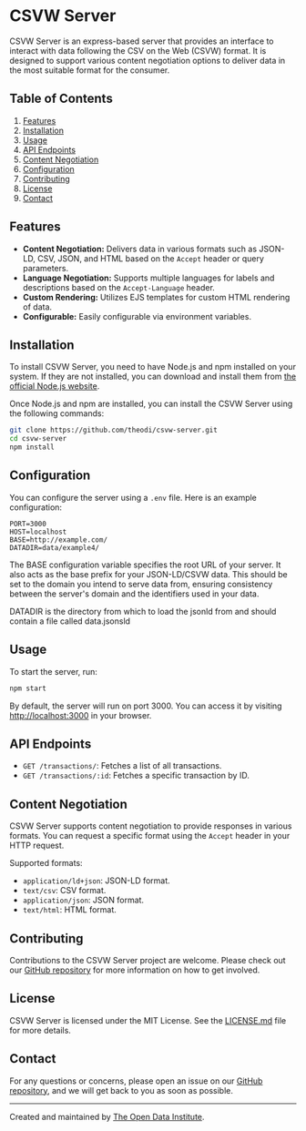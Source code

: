 # CSVW Server

CSVW Server is an express-based server that provides an interface to interact with data following the CSV on the Web (CSVW) format. It is designed to support various content negotiation options to deliver data in the most suitable format for the consumer.

## Table of Contents

1. [Features](#features)
2. [Installation](#installation)
3. [Usage](#usage)
4. [API Endpoints](#api-endpoints)
5. [Content Negotiation](#content-negotiation)
6. [Configuration](#configuration)
7. [Contributing](#contributing)
8. [License](#license)
9. [Contact](#contact)

## Features

- **Content Negotiation:** Delivers data in various formats such as JSON-LD, CSV, JSON, and HTML based on the `Accept` header or query parameters.
- **Language Negotiation:** Supports multiple languages for labels and descriptions based on the `Accept-Language` header.
- **Custom Rendering:** Utilizes EJS templates for custom HTML rendering of data.
- **Configurable:** Easily configurable via environment variables.

## Installation

To install CSVW Server, you need to have Node.js and npm installed on your system. If they are not installed, you can download and install them from [the official Node.js website](https://nodejs.org/).

Once Node.js and npm are installed, you can install the CSVW Server using the following commands:

```bash
git clone https://github.com/theodi/csvw-server.git
cd csvw-server
npm install
```
## Configuration

You can configure the server using a `.env` file. Here is an example configuration:

```env
PORT=3000
HOST=localhost
BASE=http://example.com/
DATADIR=data/example4/
```

The BASE configuration variable specifies the root URL of your server. It also acts as the base prefix for your JSON-LD/CSVW data. This should be set to the domain you intend to serve data from, ensuring consistency between the server's domain and the identifiers used in your data.

DATADIR is the directory from which to load the jsonld from and should contain a file called data.jsonsld

## Usage

To start the server, run:

```bash
npm start
```

By default, the server will run on port 3000. You can access it by visiting [http://localhost:3000](http://localhost:3000) in your browser.

## API Endpoints

- `GET /transactions/`: Fetches a list of all transactions.
- `GET /transactions/:id`: Fetches a specific transaction by ID.

## Content Negotiation

CSVW Server supports content negotiation to provide responses in various formats. You can request a specific format using the `Accept` header in your HTTP request.

Supported formats:

- `application/ld+json`: JSON-LD format.
- `text/csv`: CSV format.
- `application/json`: JSON format.
- `text/html`: HTML format.

## Contributing

Contributions to the CSVW Server project are welcome. Please check out our [GitHub repository](https://github.com/theodi/csvw-server) for more information on how to get involved.

## License

CSVW Server is licensed under the MIT License. See the [LICENSE.md](LICENSE.md) file for more details.

## Contact

For any questions or concerns, please open an issue on our [GitHub repository](https://github.com/theodi/csvw-server/issues), and we will get back to you as soon as possible.

---

Created and maintained by [The Open Data Institute](https://theodi.org/).